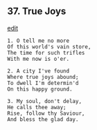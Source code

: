 
## 37.  True Joys
[edit](https://docs.google.com/document/d/1dr96jg8brKyrZ6fqLyp7UqxVPDcSIl7C/edit?mode=html)



    1. O tell me no more
    Of this world's vain store,
    The time for such trifles
    With me now is o'er.

    2. A city I've found
    Where true joys abound;
    To dwell I'm determin'd
    On this happy ground.

    3. My soul, don't delay,
    He calls thee away;
    Rise, follow thy Saviour,
    And bless the glad day.

